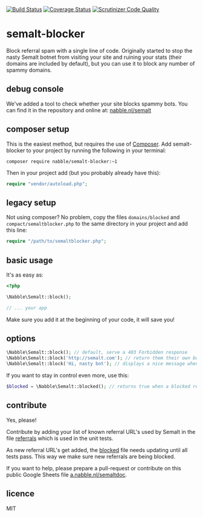 [![Build Status](https://travis-ci.org/nabble/semalt-blocker.svg?branch=master)](https://travis-ci.org/nabble/semalt-blocker)
[![Coverage Status](https://coveralls.io/repos/nabble/semalt-blocker/badge.png)](https://coveralls.io/r/nabble/semalt-blocker)
[![Scrutinizer Code Quality](https://scrutinizer-ci.com/g/nabble/semalt-blocker/badges/quality-score.png?b=master)](https://scrutinizer-ci.com/g/nabble/semalt-blocker/?branch=master)

semalt-blocker
==============

Block referral spam with a single line of code. Originally started to stop the nasty Semalt botnet from visiting your site and ruining your stats (their domains are included by default), but you can use it to block any number of spammy domains.

## debug console

We've added a tool to check whether your site blocks spammy bots. You can find it in the repository and online at: [nabble.nl/semalt](http://nabble.nl/semalt)

## composer setup

This is the easiest method, but requires the use of [Composer](http://getcomposer.org). Add semalt-blocker to your
project by running the following in your terminal:

```shell
composer require nabble/semalt-blocker:~1
```

Then in your project add (but you probably already have this):

```php
require "vendor/autoload.php";
```

## legacy setup

Not using composer? No problem, copy the files `domains/blocked` and `compact/semaltblocker.php` to the same
directory in your project and add this line:

```php
require "/path/to/semaltblocker.php";
```


## basic usage

It's as easy as:

```php
<?php

\Nabble\Semalt::block();

// ... your app

```

Make sure you add it at the beginning of your code, it will save you!

## options

```php
\Nabble\Semalt::block(); // default, serve a 403 Forbidden response
\Nabble\Semalt::block('http://semalt.com'); // return them their own botnet traffic
\Nabble\Semalt::block('Hi, nasty bot'); // displays a nice message when blocked
```

If you want to stay in control even more, use this:

```php
$blocked = \Nabble\Semalt::blocked(); // returns true when a blocked referrer is detected
```

## contribute

Yes, please!

Contribute by adding your list of known referral URL's used by Semalt in the file
[referrals](https://github.com/nabble/semalt-blocker/blob/master/domains/referrals) which is used in the unit tests.

As new referral URL's get added, the [blocked](https://github.com/nabble/semalt-blocker/blob/master/domains/blocked) file needs updating
until all tests pass. This way we make sure new referrals are being blocked.

If you want to help, please prepare a pull-request or contribute on this public Google Sheets file
[a.nabble.nl/semaltdoc](http://a.nabble.nl/semaltdoc).

## licence

MIT
